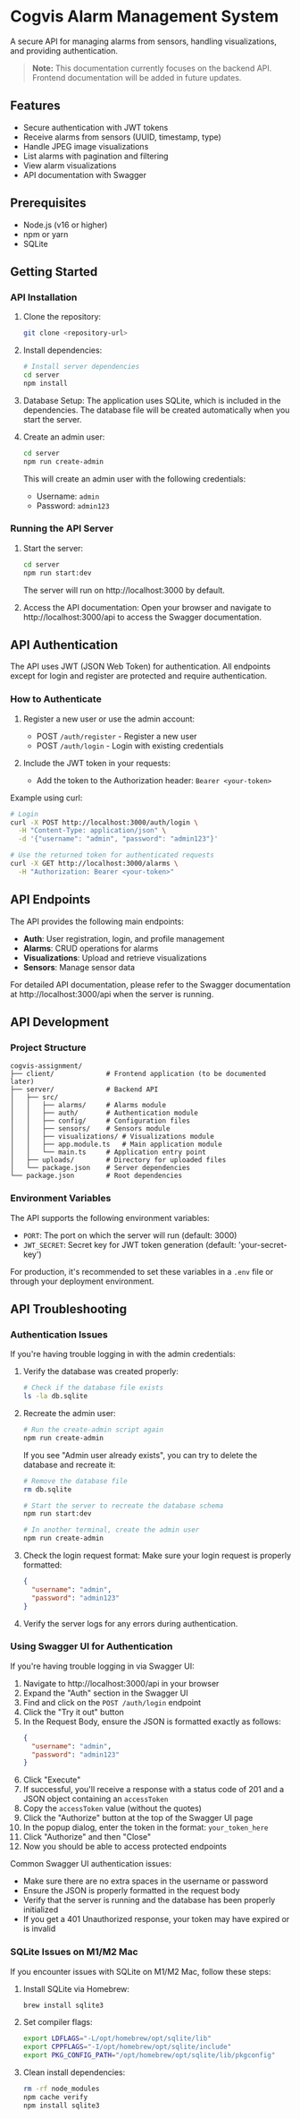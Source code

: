 # Cogvis Alarm Management System

A secure API for managing alarms from sensors, handling visualizations, and providing authentication.

> **Note:** This documentation currently focuses on the backend API. Frontend documentation will be added in future updates.

## Features

- Secure authentication with JWT tokens
- Receive alarms from sensors (UUID, timestamp, type)
- Handle JPEG image visualizations
- List alarms with pagination and filtering
- View alarm visualizations
- API documentation with Swagger

## Prerequisites

- Node.js (v16 or higher)
- npm or yarn
- SQLite

## Getting Started

### API Installation

1. Clone the repository:
   ```bash
   git clone <repository-url>
   ```

2. Install dependencies:
   ```bash
   # Install server dependencies
   cd server
   npm install
   ```

3. Database Setup:
   The application uses SQLite, which is included in the dependencies. The database file will be created automatically when you start the server.

4. Create an admin user:
   ```bash
   cd server
   npm run create-admin
   ```
   This will create an admin user with the following credentials:
   - Username: `admin`
   - Password: `admin123`

### Running the API Server

1. Start the server:
   ```bash
   cd server
   npm run start:dev
   ```
   The server will run on http://localhost:3000 by default.

2. Access the API documentation:
   Open your browser and navigate to http://localhost:3000/api to access the Swagger documentation.

## API Authentication

The API uses JWT (JSON Web Token) for authentication. All endpoints except for login and register are protected and require authentication.

### How to Authenticate

1. Register a new user or use the admin account:
   - POST `/auth/register` - Register a new user
   - POST `/auth/login` - Login with existing credentials

2. Include the JWT token in your requests:
   - Add the token to the Authorization header: `Bearer <your-token>`

Example using curl:
```bash
# Login
curl -X POST http://localhost:3000/auth/login \
  -H "Content-Type: application/json" \
  -d '{"username": "admin", "password": "admin123"}'

# Use the returned token for authenticated requests
curl -X GET http://localhost:3000/alarms \
  -H "Authorization: Bearer <your-token>"
```

## API Endpoints

The API provides the following main endpoints:

- **Auth**: User registration, login, and profile management
- **Alarms**: CRUD operations for alarms
- **Visualizations**: Upload and retrieve visualizations
- **Sensors**: Manage sensor data

For detailed API documentation, please refer to the Swagger documentation at http://localhost:3000/api when the server is running.

## API Development

### Project Structure

```
cogvis-assignment/
├── client/             # Frontend application (to be documented later)
├── server/             # Backend API
│   ├── src/
│   │   ├── alarms/     # Alarms module
│   │   ├── auth/       # Authentication module
│   │   ├── config/     # Configuration files
│   │   ├── sensors/    # Sensors module
│   │   ├── visualizations/ # Visualizations module
│   │   ├── app.module.ts   # Main application module
│   │   └── main.ts     # Application entry point
│   ├── uploads/        # Directory for uploaded files
│   └── package.json    # Server dependencies
└── package.json        # Root dependencies
```

### Environment Variables

The API supports the following environment variables:

- `PORT`: The port on which the server will run (default: 3000)
- `JWT_SECRET`: Secret key for JWT token generation (default: 'your-secret-key')

For production, it's recommended to set these variables in a `.env` file or through your deployment environment.

## API Troubleshooting

### Authentication Issues

If you're having trouble logging in with the admin credentials:

1. Verify the database was created properly:
   ```bash
   # Check if the database file exists
   ls -la db.sqlite
   ```

2. Recreate the admin user:
   ```bash
   # Run the create-admin script again
   npm run create-admin
   ```
   
   If you see "Admin user already exists", you can try to delete the database and recreate it:
   ```bash
   # Remove the database file
   rm db.sqlite
   
   # Start the server to recreate the database schema
   npm run start:dev
   
   # In another terminal, create the admin user
   npm run create-admin
   ```

3. Check the login request format:
   Make sure your login request is properly formatted:
   ```json
   {
     "username": "admin",
     "password": "admin123"
   }
   ```

4. Verify the server logs for any errors during authentication.

### Using Swagger UI for Authentication

If you're having trouble logging in via Swagger UI:

1. Navigate to http://localhost:3000/api in your browser
2. Expand the "Auth" section in the Swagger UI
3. Find and click on the `POST /auth/login` endpoint
4. Click the "Try it out" button
5. In the Request Body, ensure the JSON is formatted exactly as follows:
   ```json
   {
     "username": "admin",
     "password": "admin123"
   }
   ```
6. Click "Execute"
7. If successful, you'll receive a response with a status code of 201 and a JSON object containing an `accessToken`
8. Copy the `accessToken` value (without the quotes)
9. Click the "Authorize" button at the top of the Swagger UI page
10. In the popup dialog, enter the token in the format: `your_token_here`
11. Click "Authorize" and then "Close"
12. Now you should be able to access protected endpoints

Common Swagger UI authentication issues:
- Make sure there are no extra spaces in the username or password
- Ensure the JSON is properly formatted in the request body
- Verify that the server is running and the database has been properly initialized
- If you get a 401 Unauthorized response, your token may have expired or is invalid

### SQLite Issues on M1/M2 Mac

If you encounter issues with SQLite on M1/M2 Mac, follow these steps:

1. Install SQLite via Homebrew:
   ```bash
   brew install sqlite3
   ```

2. Set compiler flags:
   ```bash
   export LDFLAGS="-L/opt/homebrew/opt/sqlite/lib"
   export CPPFLAGS="-I/opt/homebrew/opt/sqlite/include"
   export PKG_CONFIG_PATH="/opt/homebrew/opt/sqlite/lib/pkgconfig"
   ```

3. Clean install dependencies:
   ```bash
   rm -rf node_modules
   npm cache verify
   npm install sqlite3
   ```
